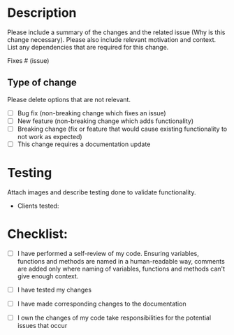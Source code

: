 # Description

Please include a summary of the changes and the related issue (Why is this change necessary). Please also include relevant motivation and context. List any dependencies that are required for this change.

Fixes # (issue)

## Type of change

Please delete options that are not relevant.

- [ ] Bug fix (non-breaking change which fixes an issue)
- [ ] New feature (non-breaking change which adds functionality)
- [ ] Breaking change (fix or feature that would cause existing functionality to not work as expected)
- [ ] This change requires a documentation update

# Testing

Attach images and describe testing done to validate functionality.

* Clients tested: 

# Checklist:

- [ ] I have performed a self-review of my code. Ensuring variables, functions and methods are named in a human-readable way, comments are added only where naming of variables, functions and methods can't give enough context.
- [ ] I have tested my changes
- [ ] I have made corresponding changes to the documentation
- [ ] I own the changes of my code take responsibilities for the potential issues that occur

